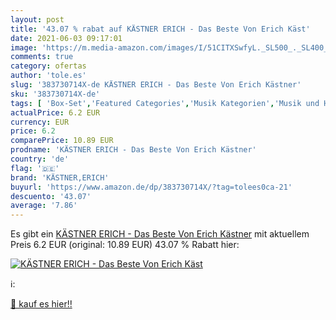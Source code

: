 ```yaml
---
layout: post
title: '43.07 % rabat auf KÄSTNER ERICH - Das Beste Von Erich Käst'
date: 2021-06-03 09:17:01
image: 'https://m.media-amazon.com/images/I/51CITXSwfyL._SL500_._SL400_.jpg'
comments: true
category: ofertas
author: 'tole.es'
slug: '383730714X-de KÄSTNER ERICH - Das Beste Von Erich Kästner'
sku: '383730714X-de'
tags: [ 'Box-Set','Featured Categories','Musik Kategorien','Musik und Hörspiele für Kinder','Musik-CDs & Vinyl','kästner,erich', ]
actualPrice: 6.2 EUR
currency: EUR
price: 6.2
comparePrice: 10.89 EUR
prodname: 'KÄSTNER ERICH - Das Beste Von Erich Kästner'
country: 'de'
flag: '🇩🇪'
brand: 'KÄSTNER,ERICH'
buyurl: 'https://www.amazon.de/dp/383730714X/?tag=tolees0ca-21'
descuento: '43.07'
average: '7.86'
---
```


Es gibt ein [KÄSTNER ERICH - Das Beste Von Erich Kästner](https://www.amazon.de/dp/383730714X/?tag=tolees0ca-21) mit aktuellem Preis 6.2 EUR (original: 10.89 EUR) 43.07 % Rabatt hier:

[![KÄSTNER ERICH - Das Beste Von Erich Käst](https://m.media-amazon.com/images/I/51CITXSwfyL._SL500_._SL400_.jpg)](https://www.amazon.de/dp/383730714X/?tag=tolees0ca-21)

ℹ️:


[🛒 kauf es hier!!](https://www.amazon.de/dp/383730714X/?tag=tolees0ca-21)
